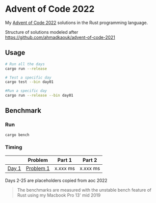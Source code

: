 # Advent of Code 2022
My [Advent of Code 2022](https://adventofcode.com) solutions in the Rust programming language.

Structure of solutions modeled after https://github.com/ahmadkaouk/advent-of-code-2021

## Usage
```sh
# Run all the days
cargo run --release

# Test a specific day
cargo test --bin day01

#Run a specific day
cargo run --release --bin day01
```
## Benchmark
### Run

```sh
cargo bench
```



### Timing

|                       | Problem                                            | Part 1   | Part 2   |   
|-----------------------|----------------------------------------------------|----------|----------|
| [Day 1](src/day01.rs) | [Problem 1](https://adventofcode.com/2023/day/1)   |   x.xxx ms |   x.xxx ms |   

Days 2-25 are placeholders copied from aoc 2022

> The benchmarks are measured with the unstable bench feature of Rust using my Macbook Pro 13' mid 2019
